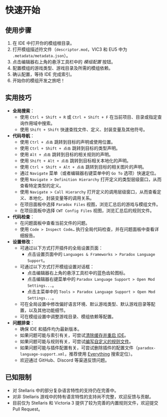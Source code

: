 # 快速开始

## 使用步骤

1. 在 IDE 中打开你的模组根目录。
2. 打开模组描述符文件（`descriptor.mod`，VIC3  和 EU5 中为 `.metadata/metadata.json`）。
3. 点击编辑器右上角的悬浮工具栏中的 *模组配置* 按钮。
4. 配置模组的游戏类型、游戏目录及所需的模组依赖。
5. 确认配置，等待 IDE 完成索引。
6. 开始你的模组开发之旅吧！

## 实用技巧

- **全局搜索**：
  - 使用 `Ctrl + Shift + R` 或 `Ctrl + Shift + F` 在当前项目、目录或指定查询作用域中搜索。
  - 使用 `Shift + Shift` 快速查找文件、定义、封装变量及其他符号。
- **代码导航**：
  - 使用 `Ctrl + 点击` 跳转到目标的声明或使用位置。
  - 使用 `Ctrl + Shift + 点击` 跳转到目标的类型声明。
  - 使用 `Alt + 点击` 跳转到目标的相关规则的声明。
  - 使用 `Shift + Alt + 点击` 跳转到目标相关本地化的声明。
  - 使用 `Ctrl + Shift + Alt + 点击` 跳转到目标的相关图片的声明。
  - 通过 `Navigate` 菜单（或者编辑器右键菜单中的 `Go To` 选项）快速定位。
  - 使用 `Navigate > Definition Hierarchy` 打开定义的类型层级窗口，从而查看特定类型的定义。
  - 使用 `Navigate > Call Hierarchy` 打开定义的调用层级窗口，从而查看定义、本地化、封装变量等的调用关系。
  - 在项目面板中选择 `Paradox Files` 视图，浏览汇总后的游戏与模组文件。
  - 在项目面板中选择 `CWT Config Files` 视图，浏览汇总后的规则文件。
- **代码检查**：
  - 在问题面板中查看当前文件的问题。
  - 使用 `Code > Inspect Code…` 执行全局代码检查，并在问题面板中查看详细报告。
- **设置修改**：
  - 可通过以下方式打开插件的全局设置页面：
    - 点击设置页面中的 `Languages & Frameworks > Paradox Language Support`。
  - 可通过以下方式打开模组设置对话框：
    - 点击编辑器右上角的悬浮工具栏中的蓝色齿轮图标。
    - 点击编辑器右键菜单中的 `Paradox Language Support > Open Mod Settings...`。
    - 点击主菜单中的 `Tools > Paradox Language Support > Open Mod Settings...`。
  - 可在全局设置中修改偏好语言环境、默认游戏类型、默认游戏目录等配置，以及其他功能细节。
  - 可在模组设置中调整游戏目录、模组依赖等配置。
- **问题排查**：
  - 确保 IDE 和插件均为最新版本。
  - 如果问题可能与索引有关，可尝试[清除缓存并重启 IDE](https://www.jetbrains.com/help/idea/invalidate-caches.html)。
  - 如果问题可能与规则有关，可尝试[编写自定义的规则文件](https://windea.icu/Paradox-Language-Support/zh/config.html#write-config-files)。
  - 如果问题可能与插件配置有关，可尝试删除插件的配置文件（`paradox-language-support.xml`，推荐使用 [Everything](https://www.voidtools.com) 搜索定位）。
  - 欢迎通过 GitHub、Discord 等渠道反馈问题。

## 已知限制

- 对 Stellaris 中的部分复杂语言特性的支持仍在完善中。
- 对非 Stellaris 游戏中的特有语言特性的支持尚不完整，欢迎反馈与贡献。
- 目前仅为 Stellaris 和 Victoria 3 提供了较为完善的内置规则文件，欢迎提交 Pull Request。